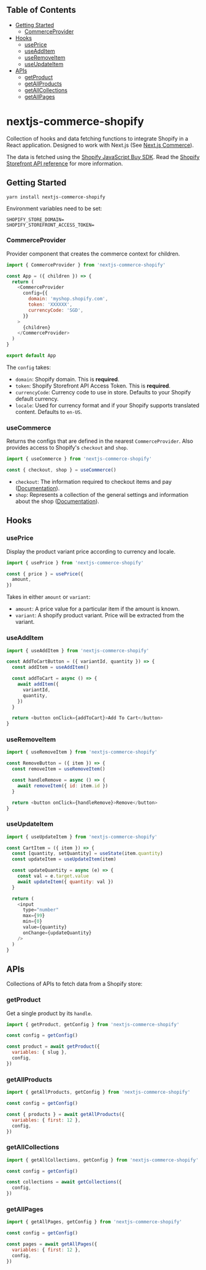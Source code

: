 ## Table of Contents

- [Getting Started](#getting-started)
  - [CommerceProvider](#commerceprovider)
- [Hooks](#hooks)
  - [usePrice](#useprice)
  - [useAddItem](#useadditem)
  - [useRemoveItem](#useremoveitem)
  - [useUpdateItem](#useupdateitem)
- [APIs](#apis)
  - [getProduct](#getproduct)
  - [getAllProducts](#getallproducts)
  - [getAllCollections](#getallcollections)
  - [getAllPages](#getallpages)

# nextjs-commerce-shopify

Collection of hooks and data fetching functions to integrate Shopify in a React application. Designed to work with Next.js (See [Next.js Commerce](https://demo.vercel.store/)).

The data is fetched using the [Shopify JavaScript Buy SDK](https://github.com/Shopify/js-buy-sdk#readme). Read the [Shopify Storefront API reference](https://shopify.dev/docs/storefront-api/reference) for more information.

## Getting Started

```
yarn install nextjs-commerce-shopify
```

Environment variables need to be set:

```
SHOPIFY_STORE_DOMAIN=
SHOPIFY_STOREFRONT_ACCESS_TOKEN=
```

### CommerceProvider

Provider component that creates the commerce context for children.

```js
import { CommerceProvider } from 'nextjs-commerce-shopify'

const App = ({ children }) => {
  return (
    <CommerceProvider
      config={{
        domain: 'myshop.shopify.com',
        token: 'XXXXXX',
        currencyCode: 'SGD',
      }}
    >
      {children}
    </CommerceProvider>
  )
}

export default App
```

The `config` takes:

- `domain`: Shopify domain. This is **required**.
- `token`: Shopify Storefront API Access Token. This is **required**.
- `currencyCode`: Currency code to use in store. Defaults to your Shopify default currency.
- `locale`: Used for currency format and if your Shopify supports translated content. Defaults to `en-US`.

### useCommerce

Returns the configs that are defined in the nearest `CommerceProvider`. Also provides access to Shopify's `checkout` and `shop`.

```js
import { useCommerce } from 'nextjs-commerce-shopify'

const { checkout, shop } = useCommerce()
```

- `checkout`: The information required to checkout items and pay ([Documentation](https://shopify.dev/docs/storefront-api/reference/checkouts/checkout)).
- `shop`: Represents a collection of the general settings and information about the shop ([Documentation](https://shopify.dev/docs/storefront-api/reference/online-store/shop/index)).

## Hooks

### usePrice

Display the product variant price according to currency and locale.

```js
import { usePrice } from 'nextjs-commerce-shopify'

const { price } = usePrice({
  amount,
})
```

Takes in either `amount` or `variant`:

- `amount`: A price value for a particular item if the amount is known.
- `variant`: A shopify product variant. Price will be extracted from the variant.

### useAddItem

```js
import { useAddItem } from 'nextjs-commerce-shopify'

const AddToCartButton = ({ variantId, quantity }) => {
  const addItem = useAddItem()

  const addToCart = async () => {
    await addItem({
      variantId,
      quantity,
    })
  }

  return <button onClick={addToCart}>Add To Cart</button>
}
```

### useRemoveItem

```js
import { useRemoveItem } from 'nextjs-commerce-shopify'

const RemoveButton = ({ item }) => {
  const removeItem = useRemoveItem()

  const handleRemove = async () => {
    await removeItem({ id: item.id })
  }

  return <button onClick={handleRemove}>Remove</button>
}
```

### useUpdateItem

```js
import { useUpdateItem } from 'nextjs-commerce-shopify'

const CartItem = ({ item }) => {
  const [quantity, setQuantity] = useState(item.quantity)
  const updateItem = useUpdateItem(item)

  const updateQuantity = async (e) => {
    const val = e.target.value
    await updateItem({ quantity: val })
  }

  return (
    <input
      type="number"
      max={99}
      min={0}
      value={quantity}
      onChange={updateQuantity}
    />
  )
}
```

## APIs

Collections of APIs to fetch data from a Shopify store:

### getProduct

Get a single product by its `handle`.

```js
import { getProduct, getConfig } from 'nextjs-commerce-shopify'

const config = getConfig()

const product = await getProduct({
  variables: { slug },
  config,
})
```

### getAllProducts

```js
import { getAllProducts, getConfig } from 'nextjs-commerce-shopify'

const config = getConfig()

const { products } = await getAllProducts({
  variables: { first: 12 },
  config,
})
```

### getAllCollections

```js
import { getAllCollections, getConfig } from 'nextjs-commerce-shopify'

const config = getConfig()

const collections = await getCollections({
  config,
})
```

### getAllPages

```js
import { getAllPages, getConfig } from 'nextjs-commerce-shopify'

const config = getConfig()

const pages = await getAllPages({
  variables: { first: 12 },
  config,
})
```
